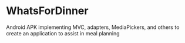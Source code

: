 # WhatsForDinner

Android APK implementing MVC, adapters, MediaPickers, and others to create an application to assist in meal planning 
